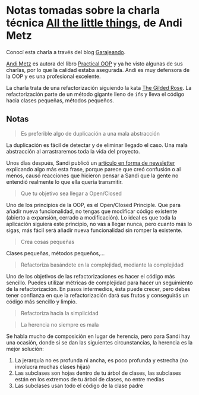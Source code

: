 # Notas tomadas sobre la charla técnica [All the little things](https://www.youtube.com/watch?v=8bZh5LMaSmE), de Andi Metz

Conocí esta charla a través del blog [Garajeando](http://garajeando.blogspot.com.es/2015/08/interesting-talk-all-little-things.html).

[Andi Metz]() es autora del libro [Practical OOP]() y ya he visto algunas de sus charlas, por lo que la calidad estaba asegurada. Andi es muy defensora de la OOP y es una profesional excelente.

La charla trata de una refactorización siguiendo la kata [The Gilded Rose](). La refactorización parte de un método gigante lleno de `if`s y lleva el código hacia clases pequeñas, métodos pequeños.

## Notas

> Es preferible algo de duplicación a una mala abstracción

La duplicación es fácil de detectar y de eliminar llegado el caso. Una mala abstracción al arrastraremos toda la vida del proyecto.

Unos días después, Sandi publicó un [artículo en forma de newsletter](http://us3.campaign-archive2.com/?u=1090565ccff48ac602d0a84b4&id=92902a19e4&e=072f6853e8) explicando algo más esta frase, porque parece que creó confusión o al menos, causó reacciones que hicieron pensar a Sandi que la gente no entendió realmente lo que ella quería transmitir.

> Que tu objetivo sea llegar a Open/Closed

Uno de los principios de la OOP, es el Open/Closed Principle. Que para añadir nueva funcionalidad, no tengas que modificar código existente (abierto a expansión, cerrado a modificación). Lo ideal es que toda la aplicación siguiera este principio, no vas a llegar nunca, pero cuanto más lo sigas, más fácil será añadir nueva funcionalidad sin romper la existente.

> Crea cosas pequeñas

Clases pequeñas, métodos pequeños,...

> Refactoriza basándote en la complejidad, mediante la complejidad

Uno de los objetivos de las refactorizaciones es hacer el código más sencillo. Puedes utilizar métricas de complejidad para hacer un seguimiento de la refactorización. En pasos intermedios, ésta puede crecer, pero debes tener confianza en que la refactorización dará sus frutos y conseguirás un código más sencillo y limpio.

> Refactoriza hacia la simplicidad

> La herencia no siempre es mala

Se habla mucho de composición en lugar de herencia, pero para Sandi hay una ocasión, donde si se dan las siguientes circunstancias, la herencia es la mejor solución:

1. La jerarquía no es profunda ni ancha, es poco profunda y estrecha (no involucra muchas clases hijas)
2. Las subclases son hojas dentro de tu árbol de clases, las subclases están en los extremos de tu árbol de clases, no entre medias
3. Las subclases usan todo el código de la clase padre

